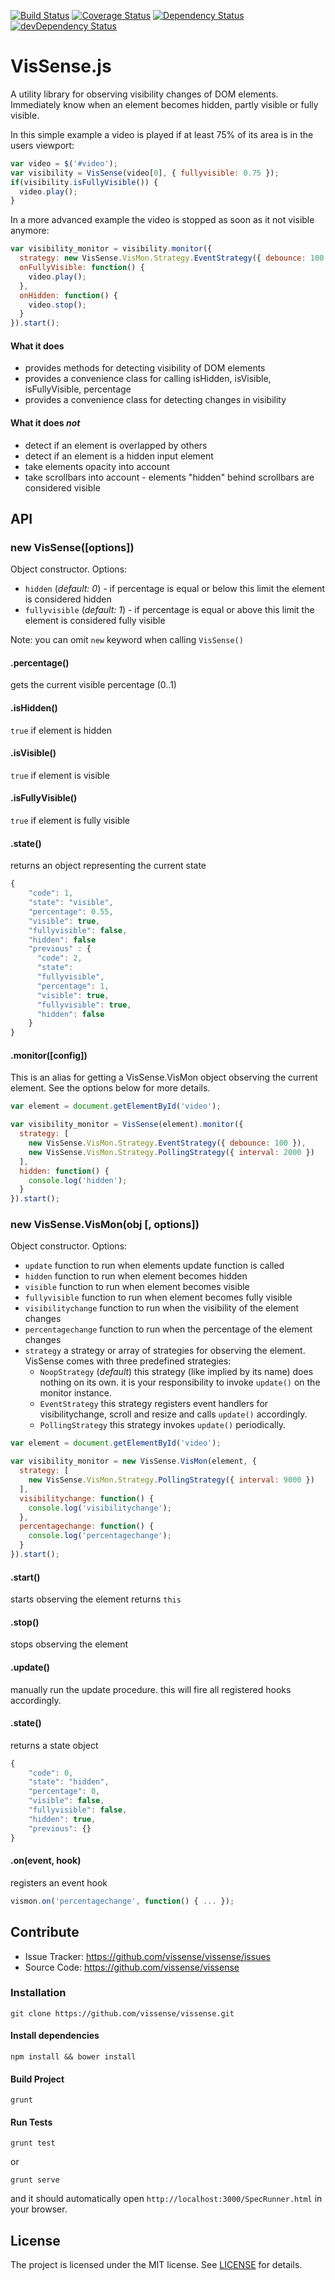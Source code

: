 [![Build Status](https://api.travis-ci.org/vissense/vissense.png?branch=master)](https://travis-ci.org/vissense/vissense)
[![Coverage Status](https://coveralls.io/repos/vissense/vissense/badge.png)](https://coveralls.io/r/vissense/vissense)
[![Dependency Status](https://david-dm.org/vissense/vissense.svg)](https://david-dm.org/vissense/vissense)
[![devDependency Status](https://david-dm.org/vissense/vissense/dev-status.svg)](https://david-dm.org/vissense/vissense#info=devDependencies)

VisSense.js
====

A utility library for observing visibility changes of DOM elements.
Immediately know when an element becomes hidden, partly visible or fully visible.

In this simple example a video is played if at least 75% of its area is in the users viewport:
```javascript
var video = $('#video'); 
var visibility = VisSense(video[0], { fullyvisible: 0.75 }); 
if(visibility.isFullyVisible()) { 
  video.play();
}
```

In a more advanced example the video is stopped as soon as it not visible anymore:
```javascript
var visibility_monitor = visibility.monitor({ 
  strategy: new VisSense.VisMon.Strategy.EventStrategy({ debounce: 100 }),
  onFullyVisible: function() { 
    video.play();
  }, 
  onHidden: function() { 
    video.stop(); 
  }
}).start();
```

#### What it does
 * provides methods for detecting visibility of DOM elements
 * provides a convenience class for calling isHidden, isVisible, isFullyVisible, percentage
 * provides a convenience class for detecting changes in visibility

#### What it does *not*
 * detect if an element is overlapped by others
 * detect if an element is a hidden input element
 * take elements opacity into account
 * take scrollbars into account - elements "hidden" behind scrollbars are considered visible

API
------------

### new VisSense([options])

Object constructor. Options:

- `hidden` (_default: 0_) - if percentage is equal or below this limit the element is considered hidden
- `fullyvisible` (_default: 1_) -  if percentage is equal or above this limit the element is considered fully visible

Note: you can omit `new` keyword when calling `VisSense()`

#### .percentage()

gets the current visible percentage (0..1)


#### .isHidden()

`true` if element is hidden

#### .isVisible()

`true` if element is visible

#### .isFullyVisible()

`true` if element is fully visible

#### .state()

returns an object representing the current state

```javascript
{ 
    "code": 1, 
    "state": "visible", 
    "percentage": 0.55, 
    "visible": true, 
    "fullyvisible": false, 
    "hidden": false 
    "previous" : { 
      "code": 2, 
      "state": 
      "fullyvisible", 
      "percentage": 1, 
      "visible": true, 
      "fullyvisible": true, 
      "hidden": false 
    }
} 
```

#### .monitor([config])

This is an alias for getting a VisSense.VisMon object observing the current element. 
See the options below for more details.

```javascript
var element = document.getElementById('video');

var visibility_monitor = VisSense(element).monitor({ 
  strategy: [
    new VisSense.VisMon.Strategy.EventStrategy({ debounce: 100 }),
    new VisSense.VisMon.Strategy.PollingStrategy({ interval: 2000 })
  ], 
  hidden: function() { 
    console.log('hidden');
  }
}).start();
```

### new VisSense.VisMon(obj [, options])

Object constructor. Options:

- `update` function to run when elements update function is called
- `hidden` function to run when element becomes hidden
- `visible` function to run when element becomes visible
- `fullyvisible` function to run when element becomes fully visible
- `visibilitychange` function to run when the visibility of the element changes
- `percentagechange` function to run when the percentage of the element changes
- `strategy` a strategy or array of strategies for observing the element. VisSense comes with three predefined strategies:
   - `NoopStrategy` (_default_) this strategy (like implied by its name) does nothing on its own. it is your responsibility to invoke `update()` on the monitor instance.
   - `EventStrategy` this strategy registers event handlers for visibilitychange, scroll and resize and calls `update()` accordingly.
   - `PollingStrategy` this strategy invokes `update()` periodically.

```javascript
var element = document.getElementById('video');

var visibility_monitor = new VisSense.VisMon(element, { 
  strategy: [
    new VisSense.VisMon.Strategy.PollingStrategy({ interval: 9000 })
  ],
  visibilitychange: function() { 
    console.log('visibilitychange');
  }, 
  percentagechange: function() { 
    console.log('percentagechange');
  }
}).start();
```


#### .start() 
starts observing the element returns `this`

#### .stop() 
stops observing the element

#### .update() 
manually run the update procedure. this will fire all registered hooks accordingly.

#### .state() 
returns a state object

```javascript
{ 
    "code": 0, 
    "state": "hidden", 
    "percentage": 0, 
    "visible": false, 
    "fullyvisible": false, 
    "hidden": true, 
    "previous": {} 
}
```

#### .on(event, hook) 
registers an event hook

```javascript
vismon.on('percentagechange', function() { ... });
```


Contribute
------------

- Issue Tracker: https://github.com/vissense/vissense/issues
- Source Code: https://github.com/vissense/vissense

### Installation
`git clone https://github.com/vissense/vissense.git`

#### Install dependencies

`npm install && bower install`

#### Build Project

`grunt`

#### Run Tests

`grunt test`

or

`grunt serve`

and it should automatically open `http://localhost:3000/SpecRunner.html` in your browser.

License
-------

The project is licensed under the MIT license. See
[LICENSE](https://github.com/vissense/vissense/blob/master/LICENSE) for details.